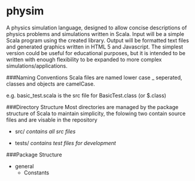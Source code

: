 physim
======

A physics simulation language, designed to allow concise descriptions of physics problems and simulations written in Scala. Input will be a simple Scala program using the created library. Output will be formatted text files and generated graphics written in HTML 5 and Javascript. The simplest version could be useful for educational purposes, but it is intended to be written with enough flexibility to be expanded to more complex simulations/applications.


###Naming Conventions
Scala files are named lower case \_ seperated,
classes and objects are camelCase.

e.g. basic\_test.scala is the src file for BasicTest.class (or $.class)

###Directory Structure
Most directories are managed by the package structure of 
Scala to maintain simplicity, the folowing two contain
source files and are visable in the repository

* src/ *contains all src files*

* tests/ *contains test files for development*

###Package Structure

* general
	* Constants



